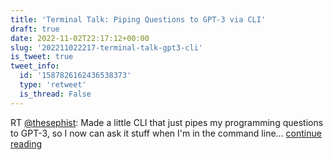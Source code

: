 ```yaml
---
title: 'Terminal Talk: Piping Questions to GPT-3 via CLI'
draft: true
date: 2022-11-02T22:17:12+00:00
slug: '202211022217-terminal-talk-gpt3-cli'
is_tweet: true
tweet_info:
  id: '1587826162436538373'
  type: 'retweet'
  is_thread: False
---
```




RT [@thesephist](https://x.com/thesephist): Made a little CLI that just pipes my programming questions to GPT-3, so I now can ask it stuff when I'm in the command line… [continue reading](https://x.com/sytelus/status/1587826162436538373)
